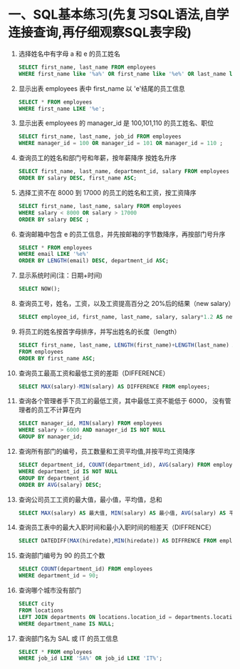 # 一、SQL基本练习(先复习SQL语法,自学连接查询,再仔细观察SQL表字段)

1. 选择姓名中有字母 a 和 e 的员工姓名

   ```sql
   SELECT first_name, last_name FROM employees
   WHERE first_name like '%a%' OR first_name like '%e%' OR last_name like '%a%' OR last_name like '%e%';
   ```

2. 显示出表 employees 表中 first_name 以 'e'结尾的员工信息

   ```sql
   SELECT * FROM employees
   WHERE first_name LIKE '%e';
   ```

3. 显示出表 employees 的 manager_id 是 100,101,110 的员工姓名、职位

   ```sql
   SELECT first_name, last_name, job_id FROM employees
   WHERE manager_id = 100 OR manager_id = 101 OR manager_id = 110 ;
   ```

4. 查询员工的姓名和部门号和年薪，按年薪降序 按姓名升序

   ```sql
   SELECT first_name, last_name, department_id, salary FROM employees
   ORDER BY salary DESC, first_name ASC;
   ```

5. 选择工资不在 8000 到 17000 的员工的姓名和工资，按工资降序

   ```sql
   SELECT first_name, last_name, salary FROM employees
   WHERE salary < 8000 OR salary > 17000
   ORDER BY salary DESC ;
   ```

6. 查询邮箱中包含 e 的员工信息，并先按邮箱的字节数降序，再按部门号升序

   ```sql
   SELECT * FROM employees
   WHERE email LIKE '%e%'
   ORDER BY LENGTH(email) DESC, department_id ASC;
   ```

7. 显示系统时间(注：日期+时间)

   ```sql
   SELECT NOW();
   ```

8. 查询员工号，姓名，工资，以及工资提高百分之 20%后的结果（new salary）

   ```sql
   SELECT employee_id, first_name, last_name, salary, salary*1.2 AS new_salary FROM employees;
   ```

9. 将员工的姓名按首字母排序，并写出姓名的长度（length）

   ```sql
   SELECT first_name, last_name, LENGTH(first_name)+LENGTH(last_name) AS name_length
   FROM employees
   ORDER BY first_name ASC;
   ```

10. 查询员工最高工资和最低工资的差距（DIFFERENCE）

    ```sql
    SELECT MAX(salary)-MIN(salary) AS DIFFERENCE FROM employees;
    ```

11. 查询各个管理者手下员工的最低工资，其中最低工资不能低于 6000， 没有管理者的员工不计算在内

    ```sql
    SELECT manager_id, MIN(salary) FROM employees
    WHERE salary > 6000 AND manager_id IS NOT NULL
    GROUP BY manager_id;
    ```

12. 查询所有部门的编号，员工数量和工资平均值,并按平均工资降序

    ```sql
    SELECT department_id, COUNT(department_id), AVG(salary) FROM employees
    WHERE department_id IS NOT NULL
    GROUP BY department_id
    ORDER BY AVG(salary) DESC;
    ```

13. 查询公司员工工资的最大值，最小值，平均值，总和

    ```sql
    SELECT MAX(salary) AS 最大值, MIN(salary) AS 最小值, AVG(salary) AS 平均, SUM(salary) AS 总和 FROM employees;
    ```

14. 查询员工表中的最大入职时间和最小入职时间的相差天（DIFFRENCE）

    ```sql
    SELECT DATEDIFF(MAX(hiredate),MIN(hiredate)) AS DIFFRENCE FROM employees;
    ```

15. 查询部门编号为 90 的员工个数

    ```sql
    SELECT COUNT(department_id) FROM employees
    WHERE department_id = 90;
    ```

16. 查询哪个城市没有部门

    ```sql
    SELECT city
    FROM locations
    LEFT JOIN departments ON locations.location_id = departments.location_id
    WHERE department_name IS NULL;
    ```

17. 查询部门名为 SAL 或 IT 的员工信息

    ```sql
    SELECT * FROM employees
    WHERE job_id LIKE 'SA%' OR job_id LIKE 'IT%';
    ```

